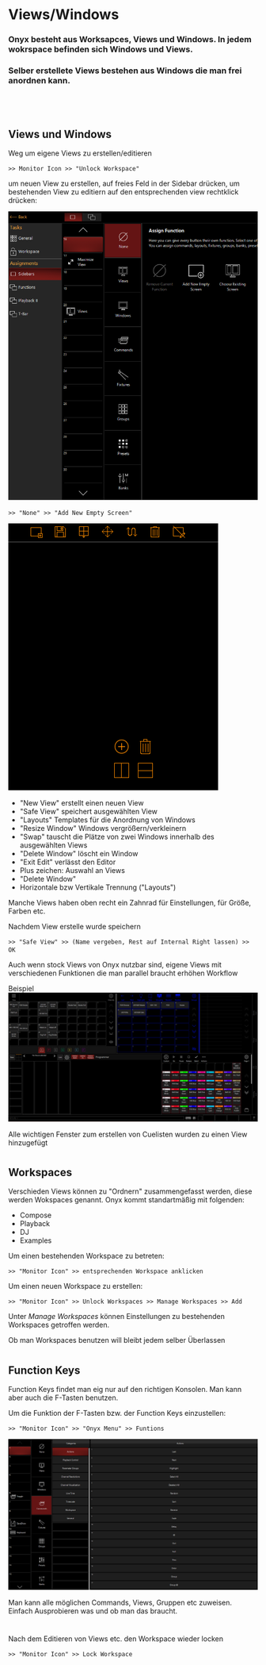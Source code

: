 # Views/Windows

### Onyx besteht aus Worksapces, Views und Windows. In jedem wokrspace befinden sich Windows und Views. 
### Selber erstellete Views bestehen aus Windows die man frei anordnen kann.
#
<br>

## Views und Windows

Weg um eigene Views zu erstellen/editieren

    >> Monitor Icon >> "Unlock Workspace"

um neuen View zu erstellen, auf freies Feld in der Sidebar drücken, um bestehenden View zu editiern auf den entsprechenden view rechtklick drücken:

![Views](Pics/4_Views.PNG)

    >> "None" >> "Add New Empty Screen"

![newView](Pics/4_newView.png)

* "New View" erstellt einen neuen View
* "Safe View" speichert ausgewählten View 
* "Layouts" Templates für die Anordnung von Windows
* "Resize Window" Windows vergrößern/verkleinern
* "Swap" tauscht die Plätze von zwei Windows innerhalb des ausgewählten Views
* "Delete Window" löscht ein Window
* "Exit Edit" verlässt den Editor
* Plus zeichen: Auswahl an Views
* "Delete Window"
* Horizontale bzw Vertikale Trennung ("Layouts")

Manche Views haben oben recht ein Zahnrad für Einstellungen, für Größe, Farben etc.

Nachdem View erstelle wurde speichern

    >> "Safe View" >> (Name vergeben, Rest auf Internal Right lassen) >> OK

Auch wenn stock Views von Onyx nutzbar sind, eigene Views mit verschiedenen Funktionen die man parallel braucht erhöhen Workflow

Beispiel
![Custom](Pics/4_customView.png)

Alle wichtigen Fenster zum erstellen von Cuelisten wurden zu einen View hinzugefügt
#
## Workspaces

Verschieden Views können zu "Ordnern" zusammengefasst werden, diese werden Wokspaces genannt. Onyx kommt standartmäßig mit folgenden:
* Compose
* Playback
* DJ
* Examples

Um einen bestehenden Workspace zu betreten:

    >> "Monitor Icon" >> entsprechenden Workspace anklicken

Um einen neuen Workspace zu erstellen:

    >> "Monitor Icon" >> Unlock Workspaces >> Manage Workspaces >> Add

Unter *Manage Workspaces* können Einstellungen zu bestehenden Workspaces getroffen werden.

Ob man Workspaces benutzen will bleibt jedem selber Überlassen
#
## Function Keys

Function Keys findet man eig nur auf den richtigen Konsolen. Man kann aber auch die F-Tasten benutzen.

Um die Funktion der F-Tasten bzw. der Function Keys einzustellen:

    >> "Monitor Icon" >> "Onyx Menu" >> Funtions

![F-Keys](Pics/4_fKeys.png)

Man kann alle möglichen Commands, Views, Gruppen etc zuweisen. Einfach Ausprobieren was und ob man das braucht.
#

Nach dem Editieren von Views etc. den Workspace wieder locken

    >> "Monitor Icon" >> Lock Workspace

#